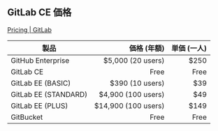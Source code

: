 ## GitLab CE 価格
[Pricing | GitLab](https://about.gitlab.com/pricing/)

| 製品 | 価格 (年額) | 単価 (一人)
| ---- | ----: | ----:
| GitHub Enterprise | $5,000 (20 users) | $250
| GitLab CE <!-- .element: style="background-color: #666600" --> | Free <!-- .element: style="background-color: #aa0000" --> | Free <!-- .element: style="background-color: #aa0000" -->
| GitLab EE (BASIC) <!-- .element: style="background-color: #666600" --> | $390 (10 users) | $39
| GitLab EE (STANDARD) <!-- .element: style="background-color: #666600" --> | $4,900 (100 users) | $49
| GitLab EE (PLUS) <!-- .element: style="background-color: #666600" --> | $14,900 (100 users) | $149
| GitBucket | Free | Free

